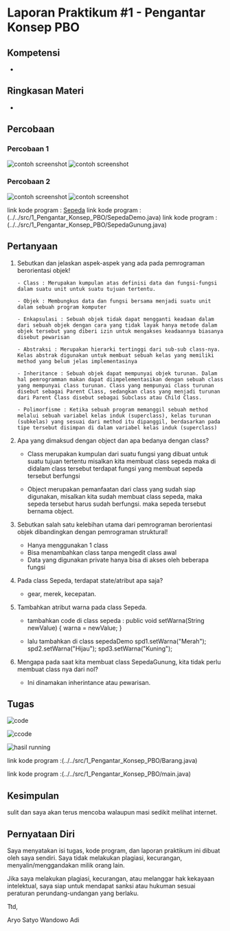 # Laporan Praktikum #1 - Pengantar Konsep PBO

## Kompetensi

-

## Ringkasan Materi

-

## Percobaan

### Percobaan 1

![contoh screenshot](img/1.png)
![contoh screenshot](img/2.png)


### Percobaan 2

![contoh screenshot](img/3.png)
![contoh screenshot](img/4.png)

link kode program : [Sepeda](../../src/1_Pengantar_Konsep_PBO/Sepeda.java)
link kode program : (../../src/1_Pengantar_Konsep_PBO/SepedaDemo.java)
link kode program : (../../src/1_Pengantar_Konsep_PBO/SepedaGunung.java)


## Pertanyaan

 1. Sebutkan dan jelaskan aspek-aspek yang ada pada pemrograman berorientasi objek!

 		- Class : Merupakan kumpulan atas definisi data dan fungsi-fungsi dalam suatu unit untuk suatu tujuan tertentu. 

 		- Objek : Membungkus data dan fungsi bersama menjadi suatu unit dalam sebuah program komputer

 	 	- Enkapsulasi : Sebuah objek tidak dapat mengganti keadaan dalam dari sebuah objek dengan cara yang tidak layak hanya metode dalam objek tersebut yang diberi izin untuk mengakses keadaannya biasanya disebut pewarisan

 		- Abstraksi : Merupakan hierarki tertinggi dari sub-sub class-nya. Kelas abstrak digunakan untuk membuat sebuah kelas yang memiliki method yang belum jelas implementasinya 

 		- Inheritance : Sebuah objek dapat mempunyai objek turunan. Dalam hal pemrogramman makan dapat diimpelementasikan dengan sebuah class yang mempunyai class turunan. Class yang mempunyai class turunan disebut sebagai Parent Class, sedangkan class yang menjadi turunan dari Parent Class disebut sebagai Subclass atau Child Class.

 		- Polimorfisme : Ketika sebuah program memanggil sebuah method melalui sebuah variabel kelas induk (superclass), kelas turunan (subkelas) yang sesuai dari method itu dipanggil, berdasarkan pada tipe tersebut disimpan di dalam variabel kelas induk (superclass)

 2. Apa yang dimaksud dengan object dan apa bedanya dengan class?

 	- Class merupakan kumpulan dari suatu fungsi yang dibuat untuk suatu tujuan tertentu misalkan kita membuat class sepeda maka di didalam class tersebut terdapat fungsi yang membuat sepeda tersebut berfungsi

 	- Object merupakan pemanfaatan dari class yang sudah siap digunakan, misalkan kita sudah membuat class sepeda, maka sepeda tersebut harus sudah berfungsi. maka sepeda tersebut bernama object. 

 3. Sebutkan salah satu kelebihan utama dari pemrograman berorientasi objek dibandingkan dengan pemrograman struktural! 

	- Hanya menggunakan 1 class
	- Bisa menambahkan class tanpa mengedit class awal
	- Data yang digunakan private hanya bisa di akses oleh beberapa fungsi

4. Pada class Sepeda, terdapat state/atribut apa saja?

	- gear, merek, kecepatan.

5. Tambahkan atribut warna pada class Sepeda.
	
	-  tambahkan code di class sepeda : 
	public void setWarna(String newValue)
    {
        warna = newValue;
    }

    - lalu tambahkan di class sepedaDemo
    	spd1.setWarna("Merah");
    	spd2.setWarna("Hijau");
    	spd3.setWarna("Kuning");

6. Mengapa pada saat kita membuat class SepedaGunung, kita tidak perlu membuat class nya dari nol?

	- Ini dinamakan inherintance atau pewarisan.

## Tugas

![code](img/5.png)

![ccode](img/6.png)

![hasil running](img/7.png)


link kode program :(../../src/1_Pengantar_Konsep_PBO/Barang.java)

link kode program :(../../src/1_Pengantar_Konsep_PBO/main.java)

## Kesimpulan

sulit dan saya akan terus mencoba walaupun masi sedikit melihat internet.

## Pernyataan Diri

Saya menyatakan isi tugas, kode program, dan laporan praktikum ini dibuat oleh saya sendiri. Saya tidak melakukan plagiasi, kecurangan, menyalin/menggandakan milik orang lain.

Jika saya melakukan plagiasi, kecurangan, atau melanggar hak kekayaan intelektual, saya siap untuk mendapat sanksi atau hukuman sesuai peraturan perundang-undangan yang berlaku.

Ttd,

Aryo Satyo Wandowo Adi
